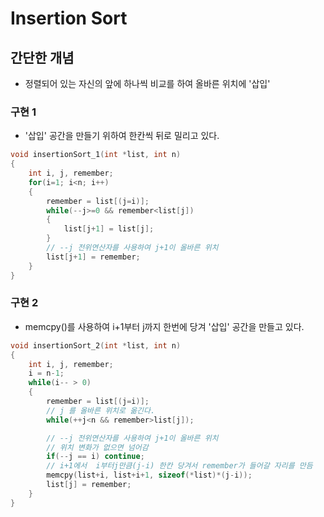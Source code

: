 # Insertion Sort

## 간단한 개념
* 정렬되어 있는 자신의 앞에 하나씩 비교를 하여 올바른 위치에 '삽입'

### 구현 1
* '삽입' 공간을 만들기 위하여 한칸씩 뒤로 밀리고 있다.
```c++
void insertionSort_1(int *list, int n)
{
    int i, j, remember;
    for(i=1; i<n; i++)
    {
        remember = list[(j=i)];
        while(--j>=0 && remember<list[j])
        {
            list[j+1] = list[j];
        }
        // --j 전위연산자를 사용하여 j+1이 올바른 위치
        list[j+1] = remember;
    }
}
```

### 구현 2
* memcpy()를 사용하여 i+1부터 j까지 한번에 당겨 '삽입' 공간을 만들고 있다.
```c++
void insertionSort_2(int *list, int n)
{
    int i, j, remember;
    i = n-1;
    while(i-- > 0)
    {
        remember = list[(j=i)];
        // j 를 올바른 위치로 옮긴다.
        while(++j<n && remember>list[j]);

        // --j 전위연산자를 사용하여 j+1이 올바른 위치
        // 위치 변화가 없으면 넘어감
        if(--j == i) continue;
        // i+1에서  i부터j만큼(j-i) 한칸 당겨서 remember가 들어갈 자리를 만듬 
        memcpy(list+i, list+i+1, sizeof(*list)*(j-i));
        list[j] = remember;
    }
}
```

